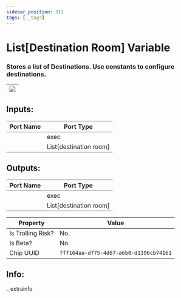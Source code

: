 ```yaml
---
sidebar_position: 311
tags: [._tags]
---
```


# List[Destination Room] Variable


### Stores a list of Destinations. Use constants to configure destinations.

| ![](https://images-ext-2.discordapp.net/external/MPmIaQzlEPmgGWlgi-WxBBXt0Bjv_zWPkg1y1f_sy3s/https/www.recroomcircuits.com/image/circuit/absolute-value?width=206&height=108) |
|-----|

## Inputs:
| Port Name | Port Type |
|-----------|-----------|
|  | exec |
|  | List[destination room] |

## Outputs:
| Port Name | Port Type |
|-----------|-----------|
|  | exec |
|  | List[destination room] | 

| Property  | Value |
|-------------------|-----------|
| Is Trolling Risk? | No. |
| Is Beta? | No. |
| Chip UUID | `fff164aa-d775-4d67-a6b0-d1396cb74161` |

## Info:
._extrainfo